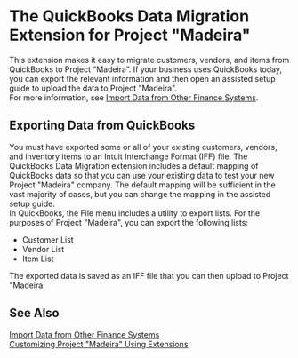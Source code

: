 <properties
	pageTitle="QuickBooks Data Migration | Project “Madeira”"
        description="Provides information about the QuickBooks Data Migration extension" 
        services="project-madeira" 
        documentationCenter=""
        authors="edupont04"/>
<tags
    ms.service="project-madeira"
    ms.topic="article"
    ms.author="edupont04" />
    
# The QuickBooks Data Migration Extension for Project "Madeira"
This extension makes it easy to migrate customers, vendors, and items from QuickBooks to Project “Madeira”. If your business uses QuickBooks today, you can export the relevant information and then open an assisted setup guide to upload the data to Project "Madeira".  
For more information, see [Import Data from Other Finance Systems](upload-data.md). 
  
## Exporting Data from QuickBooks
You must have exported some or all of your existing customers, vendors, and inventory items to an Intuit Interchange Format (IFF) file. The QuickBooks Data Migration extension includes a default mapping of QuickBooks data so that you can use your existing data to test your new Project "Madeira" company. The default mapping will be sufficient in the vast majority of cases, but you can change the mapping in the assisted setup guide.  
In QuickBooks, the File menu includes a utility to export lists. For the purposes of Project "Madeira", you can export the following lists:
- Customer List
- Vendor List
- Item List  

The exported data is saved as an IFF file that you can then upload to Project "Madeira. 
 
 
## See Also  
[Import Data from Other Finance Systems](upload-data.md)  
[Customizing Project "Madeira" Using Extensions ](ui-extensions.md)  
 
